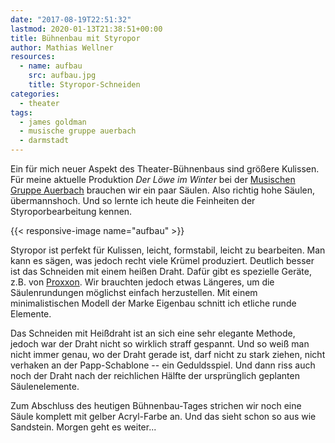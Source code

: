```yaml
---
date: "2017-08-19T22:51:32"
lastmod: 2020-01-13T21:38:51+00:00
title: Bühnenbau mit Styropor
author: Mathias Wellner
resources:
  - name: aufbau
    src: aufbau.jpg
    title: Styropor-Schneiden
categories:
  - theater
tags: 
  - james goldman
  - musische gruppe auerbach
  - darmstadt
---
```

Ein für mich neuer Aspekt des Theater-Bühnenbaus sind größere Kulissen. Für meine aktuelle Produktion _Der Löwe im Winter_ bei der [Musischen Gruppe Auerbach](https://mga-darmstadt.de/) brauchen wir ein paar Säulen. Also richtig hohe Säulen, übermannshoch. Und so lernte ich heute die Feinheiten der Styroporbearbeitung kennen. 

<!--more-->

{{< responsive-image name="aufbau" >}}

Styropor ist perfekt für Kulissen, leicht, formstabil, leicht zu bearbeiten. Man kann es sägen, was jedoch recht viele Krümel produziert. Deutlich besser ist das Schneiden mit einem heißen Draht. Dafür gibt es spezielle Geräte, z.B. von [Proxxon](http://www.proxxon.com/de/micromot/27082.php). Wir brauchten jedoch etwas Längeres, um die Säulenrundungen möglichst einfach herzustellen. Mit einem minimalistischen Modell der Marke Eigenbau schnitt ich etliche runde Elemente. 

Das Schneiden mit Heißdraht ist an sich eine sehr elegante Methode, jedoch war der Draht nicht so wirklich straff gespannt. Und so weiß man nicht immer genau, wo der Draht gerade ist, darf nicht zu stark ziehen, nicht verhaken an der Papp-Schablone -- ein Geduldsspiel. Und dann riss auch noch der Draht nach der reichlichen Hälfte der ursprünglich geplanten Säulenelemente. 

Zum Abschluss des heutigen Bühnenbau-Tages strichen wir noch eine Säule komplett mit gelber Acryl-Farbe an. Und das sieht schon so aus wie Sandstein. Morgen geht es weiter...